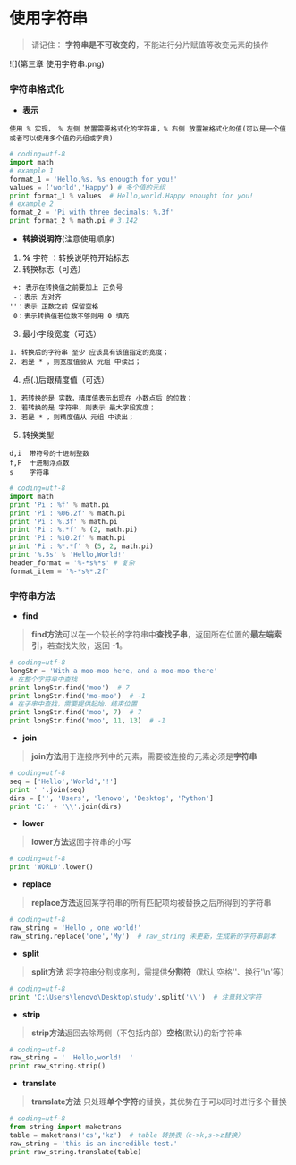 # 使用字符串  
> 请记住： **字符串是不可改变的**，不能进行分片赋值等改变元素的操作  

![](第三章 使用字符串.png)
### 字符串格式化  
* **表示**
```text
使用 % 实现， % 左侧 放置需要格式化的字符串，% 右侧 放置被格式化的值(可以是一个值或者可以使用多个值的元组或字典) 
```
```python
# coding=utf-8
import math
# example 1
format_1 = 'Hello,%s. %s enougth for you!'
values = ('world','Happy') # 多个值的元组
print format_1 % values  # Hello,world.Happy enought for you!
# example 2
format_2 = 'Pi with three decimals: %.3f'
print format_2 % math.pi # 3.142  
```  

* **转换说明符**(注意使用顺序)  
1) **%** 字符 ：转换说明符开始标志  
2) 转换标志（可选）  
```text
 +: 表示在转换值之前要加上 正负号  
 -：表示 左对齐  
''：表示 正数之前 保留空格  
 0：表示转换值若位数不够则用 0 填充 
```   
3) 最小字段宽度（可选）  
```text
1. 转换后的字符串 至少 应该具有该值指定的宽度；
2. 若是 * ，则宽度值会从 元组 中读出；
```

4) 点(.)后跟精度值（可选）  
```text
1. 若转换的是 实数，精度值表示出现在 小数点后 的位数；
2. 若转换的是 字符串，则表示 最大字段宽度；
3. 若是 * ，则精度值从 元组 中读出；
```
5) 转换类型
```text
d,i  带符号的十进制整数
f,F  十进制浮点数
s    字符串
```
```python
# coding=utf-8
import math
print 'Pi : %f' % math.pi
print 'Pi : %06.2f' % math.pi
print 'Pi : %.3f' % math.pi
print 'Pi : %.*f' % (2, math.pi)
print 'Pi : %10.2f' % math.pi
print 'Pi : %*.*f' % (5, 2, math.pi)
print '%.5s' % 'Hello,World!'
header_format = '%-*s%*s' # 复杂
format_item = '%-*s%*.2f'
```

### 字符串方法  
* **find**  
>**find方法**可以在一个较长的字符串中**查找子串**，返回所在位置的**最左端索引**，若查找失败，返回 **-1**。  
```python
# coding=utf-8
longStr = 'With a moo-moo here, and a moo-moo there'
# 在整个字符串中查找
print longStr.find('moo')  # 7
print longStr.find('mo-moo')  # -1
# 在子串中查找，需要提供起始、结束位置
print longStr.find('moo', 7)  # 7
print longStr.find('moo', 11, 13)  # -1
```
* **join**  
>**join方法**用于连接序列中的元素，需要被连接的元素必须是**字符串**  
```python
# coding=utf-8
seq = ['Hello','World','!']
print ' '.join(seq)
dirs = ['', 'Users', 'lenovo', 'Desktop', 'Python']
print 'C:' + '\\'.join(dirs)
```
* **lower**  
>**lower方法**返回字符串的小写  
```python
# coding=utf-8
print 'WORLD'.lower()
```
* **replace**  
>**replace方法**返回某字符串的所有匹配项均被替换之后所得到的字符串  
```python
# coding=utf-8
raw_string = 'Hello , one world!'
raw_string.replace('one','My')  # raw_string 未更新，生成新的字符串副本
```
* **split**  
>**split方法** 将字符串分割成序列，需提供**分割符**（默认 空格''、换行'\n'等）  
```python
# coding=utf-8
print 'C:\Users\lenovo\Desktop\study'.split('\\')  # 注意转义字符
```
* **strip**  
>**strip方法**返回去除两侧（不包括内部）**空格**(默认)的新字符串  
```python
# coding=utf-8
raw_string = '  Hello,world!  '
print raw_string.strip()
```
* **translate**  
>**translate方法** 只处理**单个字符**的替换，其优势在于可以同时进行多个替换  
```python
# coding=utf-8
from string import maketrans
table = maketrans('cs','kz')  # table 转换表（c->k,s->z替换）
raw_string = 'this is an incredible test.'
print raw_string.translate(table)
```
